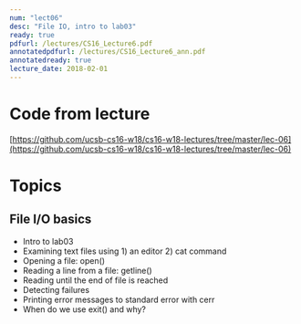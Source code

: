 ```yaml
---
num: "lect06"
desc: "File IO, intro to lab03"
ready: true
pdfurl: /lectures/CS16_Lecture6.pdf
annotatedpdfurl: /lectures/CS16_Lecture6_ann.pdf
annotatedready: true
lecture_date: 2018-02-01
---
```


# Code from lecture
[https://github.com/ucsb-cs16-w18/cs16-w18-lectures/tree/master/lec-06](https://github.com/ucsb-cs16-w18/cs16-w18-lectures/tree/master/lec-06)

# Topics
## File I/O basics
* Intro to lab03
* Examining text files using 1) an editor 2) cat command
* Opening a file: open()
* Reading a line from a file: getline()
* Reading until the end of file is reached
* Detecting failures
* Printing error messages to standard error with cerr
* When do we use exit() and why?
